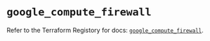 # `google_compute_firewall`

Refer to the Terraform Registory for docs: [`google_compute_firewall`](https://registry.terraform.io/providers/hashicorp/google/4.78.0/docs/resources/compute_firewall).
